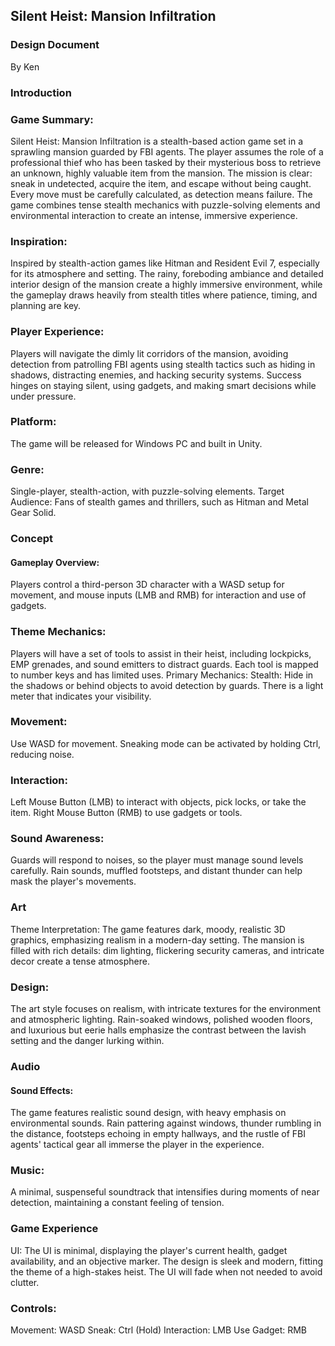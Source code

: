 ## Silent Heist: Mansion Infiltration
### Design Document
By Ken

###  Introduction
### Game Summary:
Silent Heist: Mansion Infiltration is a stealth-based action game set in a sprawling mansion guarded by FBI agents. The player assumes the role of a professional thief who has been tasked by their mysterious boss to retrieve an unknown, highly valuable item from the mansion. The mission is clear: sneak in undetected, acquire the item, and escape without being caught. Every move must be carefully calculated, as detection means failure. The game combines tense stealth mechanics with puzzle-solving elements and environmental interaction to create an intense, immersive experience.

### Inspiration:
Inspired by stealth-action games like Hitman and Resident Evil 7, especially for its atmosphere and setting. The rainy, foreboding ambiance and detailed interior design of the mansion create a highly immersive environment, while the gameplay draws heavily from stealth titles where patience, timing, and planning are key.

### Player Experience:
Players will navigate the dimly lit corridors of the mansion, avoiding detection from patrolling FBI agents using stealth tactics such as hiding in shadows, distracting enemies, and hacking security systems. Success hinges on staying silent, using gadgets, and making smart decisions while under pressure.

### Platform:
The game will be released for Windows PC and built in Unity.

### Genre:
Single-player, stealth-action, with puzzle-solving elements.
Target Audience: Fans of stealth games and thrillers, such as Hitman and Metal Gear Solid.

### Concept
#### Gameplay Overview:
Players control a third-person 3D character with a WASD setup for movement, and mouse inputs (LMB and RMB) for interaction and use of gadgets.

### Theme Mechanics:
Players will have a set of tools to assist in their heist, including lockpicks, EMP grenades, and sound emitters to distract guards. Each tool is mapped to number keys and has limited uses.
Primary Mechanics:
Stealth:
Hide in the shadows or behind objects to avoid detection by guards. There is a light meter that indicates your visibility.

### Movement:
Use WASD for movement. Sneaking mode can be activated by holding Ctrl, reducing noise.

### Interaction:
Left Mouse Button (LMB) to interact with objects, pick locks, or take the item.
Right Mouse Button (RMB) to use gadgets or tools.

### Sound Awareness:
Guards will respond to noises, so the player must manage sound levels carefully. Rain sounds, muffled footsteps, and distant thunder can help mask the player's movements.

### Art
Theme Interpretation:
The game features dark, moody, realistic 3D graphics, emphasizing realism in a modern-day setting. The mansion is filled with rich details: dim lighting, flickering security cameras, and intricate decor create a tense atmosphere.

### Design:
The art style focuses on realism, with intricate textures for the environment and atmospheric lighting. Rain-soaked windows, polished wooden floors, and luxurious but eerie halls emphasize the contrast between the lavish setting and the danger lurking within.
### Audio
#### Sound Effects:
The game features realistic sound design, with heavy emphasis on environmental sounds. Rain pattering against windows, thunder rumbling in the distance, footsteps echoing in empty hallways, and the rustle of FBI agents' tactical gear all immerse the player in the experience.

### Music:
A minimal, suspenseful soundtrack that intensifies during moments of near detection, maintaining a constant feeling of tension.

### Game Experience
UI:
The UI is minimal, displaying the player's current health, gadget availability, and an objective marker. The design is sleek and modern, fitting the theme of a high-stakes heist. The UI will fade when not needed to avoid clutter.

### Controls:
Movement: WASD
Sneak: Ctrl (Hold)
Interaction: LMB
Use Gadget: RMB
